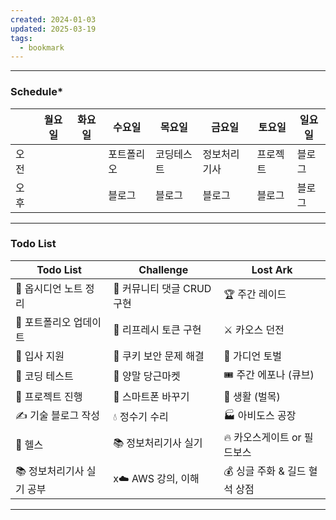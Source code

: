 ```yaml
---
created: 2024-01-03
updated: 2025-03-19
tags:
  - bookmark
---
```

---
### **Schedule***

|     | 월요일 | 화요일 | 수요일   | 목요일   | 금요일    | 토요일  | 일요일 |
| --- | --- | --- | ----- | ----- | ------ | ---- | --- |
| 오전  |     |     | 포트폴리오 | 코딩테스트 | 정보처리기사 | 프로젝트 | 블로그 |
| 오후  |     |     | 블로그   | 블로그   | 블로그    | 블로그  | 블로그 |

---
### **Todo List**

| Todo List       | Challenge          | Lost Ark            |
| --------------- | ------------------ | ------------------- |
| 📑 옵시디언 노트 정리   | 💬 커뮤니티 댓글 CRUD 구현 | 🏆 주간 레이드           |
| 📂 포트폴리오 업데이트   | 🔄 리프레시 토큰 구현      | ⚔️ 카오스 던전           |
| 📝 입사 지원        | 🔐 쿠키 보안 문제 해결     | 🐉 가디언 토벌           |
| 🎯 코딩 테스트       | 🧦 양말 당근마켓         | 🎟️ 주간 에포나 (큐브)     |
| 🚀 프로젝트 진행      | 📱 스마트폰 바꾸기        | 🌲 생활 (벌목)          |
| ✍️ 기술 블로그 작성    | 💧 정수기 수리          | 🏭 아비도스 공장          |
| 💪 헬스           | 📚 정보처리기사 실기       | 🔥 카오스게이트 or 필드보스   |
| 📚 정보처리기사 실기 공부 | x☁️ AWS 강의, 이해     | 💰 싱글 주화 & 길드 혈석 상점 |

---
